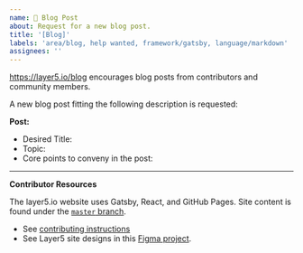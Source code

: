 ```yaml
---
name: 📝 Blog Post
about: Request for a new blog post.
title: '[Blog]'
labels: 'area/blog, help wanted, framework/gatsby, language/markdown'
assignees: ''
---
```

https://layer5.io/blog encourages blog posts from contributors and community members.

A new blog post fitting the following description is requested:

**Post:**
- Desired Title: 
- Topic:
- Core points to conveny in the post: 

---
**Contributor Resources**

The layer5.io website uses Gatsby, React, and GitHub Pages. Site content is found under the [`master` branch](https://github.com/layer5io/layer5/tree/master).
- See [contributing instructions](https://github.com/layer5io/layer5/blob/master/CONTRIBUTING.md)
- See Layer5 site designs in this [Figma project](https://www.figma.com/file/5ZwEkSJwUPitURD59YHMEN/Layer5-Designs).
